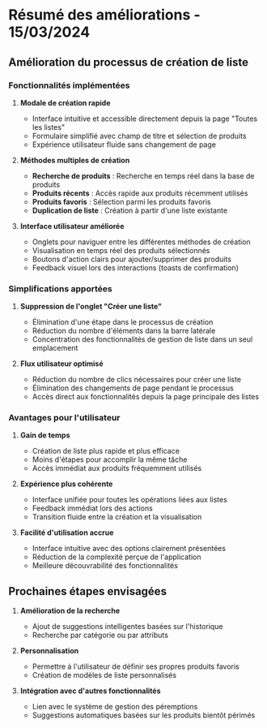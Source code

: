 # Résumé des améliorations - 15/03/2024

## Amélioration du processus de création de liste

### Fonctionnalités implémentées

1. **Modale de création rapide**
   - Interface intuitive et accessible directement depuis la page "Toutes les listes"
   - Formulaire simplifié avec champ de titre et sélection de produits
   - Expérience utilisateur fluide sans changement de page

2. **Méthodes multiples de création**
   - **Recherche de produits** : Recherche en temps réel dans la base de produits
   - **Produits récents** : Accès rapide aux produits récemment utilisés
   - **Produits favoris** : Sélection parmi les produits favoris
   - **Duplication de liste** : Création à partir d'une liste existante

3. **Interface utilisateur améliorée**
   - Onglets pour naviguer entre les différentes méthodes de création
   - Visualisation en temps réel des produits sélectionnés
   - Boutons d'action clairs pour ajouter/supprimer des produits
   - Feedback visuel lors des interactions (toasts de confirmation)

### Simplifications apportées

1. **Suppression de l'onglet "Créer une liste"**
   - Élimination d'une étape dans le processus de création
   - Réduction du nombre d'éléments dans la barre latérale
   - Concentration des fonctionnalités de gestion de liste dans un seul emplacement

2. **Flux utilisateur optimisé**
   - Réduction du nombre de clics nécessaires pour créer une liste
   - Élimination des changements de page pendant le processus
   - Accès direct aux fonctionnalités depuis la page principale des listes

### Avantages pour l'utilisateur

1. **Gain de temps**
   - Création de liste plus rapide et plus efficace
   - Moins d'étapes pour accomplir la même tâche
   - Accès immédiat aux produits fréquemment utilisés

2. **Expérience plus cohérente**
   - Interface unifiée pour toutes les opérations liées aux listes
   - Feedback immédiat lors des actions
   - Transition fluide entre la création et la visualisation

3. **Facilité d'utilisation accrue**
   - Interface intuitive avec des options clairement présentées
   - Réduction de la complexité perçue de l'application
   - Meilleure découvrabilité des fonctionnalités

## Prochaines étapes envisagées

1. **Amélioration de la recherche**
   - Ajout de suggestions intelligentes basées sur l'historique
   - Recherche par catégorie ou par attributs

2. **Personnalisation**
   - Permettre à l'utilisateur de définir ses propres produits favoris
   - Création de modèles de liste personnalisés

3. **Intégration avec d'autres fonctionnalités**
   - Lien avec le système de gestion des péremptions
   - Suggestions automatiques basées sur les produits bientôt périmés 